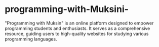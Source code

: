 # programming-with-Muksini-
"Programming with Muksin" is an online platform designed to empower programming students and enthusiasts. It serves as a comprehensive resource, guiding users to high-quality websites for studying various programming languages. 
